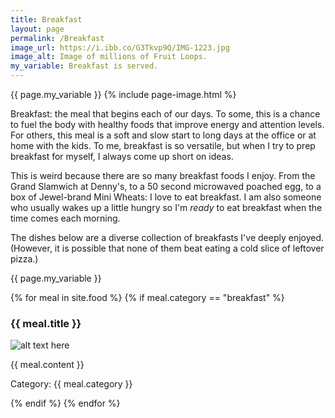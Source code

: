 ```yaml
---
title: Breakfast
layout: page
permalink: /Breakfast
image_url: https://i.ibb.co/G3Tkvp9Q/IMG-1223.jpg
image_alt: Image of millions of Fruit Loops.
my_variable: Breakfast is served.
---
```

{{ page.my_variable }}
{% include page-image.html %}

Breakfast: the meal that begins each of our days. To some, this is a chance to fuel the body with healthy foods that improve energy and attention levels. For others, this meal is a soft and slow start to long days at the office or at home with the kids. To me, breakfast is so versatile, but when I try to prep breakfast for myself, I always come up short on ideas. 

This is weird because there are so many breakfast foods I enjoy. From the Grand Slamwich at Denny's, to a 50 second microwaved poached egg, to a box of Jewel-brand Mini Wheats: I love to eat breakfast. I am also someone who usually wakes up a little hungry so I'm *ready* to eat breakfast when the time comes each morning.

The dishes below are a diverse collection of breakfasts I've deeply enjoyed. \(However, it is possible that none of them beat eating a cold slice of leftover pizza.\)

{{ page.my_variable }}

{% for meal in site.food %}
{% if meal.category == "breakfast" %}
<h3>{{ meal.title }}</h3>
<p><img src="{{ meal.image }}" alt="alt text here" /></p>
<p>{{ meal.content }}</p>
<p>Category: {{ meal.category }}</p>
{% endif %}
{% endfor %}